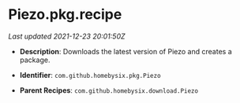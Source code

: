 # Piezo.pkg.recipe

_Last updated 2021-12-23 20:01:50Z_

- **Description**: Downloads the latest version of Piezo and creates a package.

- **Identifier**: `com.github.homebysix.pkg.Piezo`

- **Parent Recipes**: `com.github.homebysix.download.Piezo`

